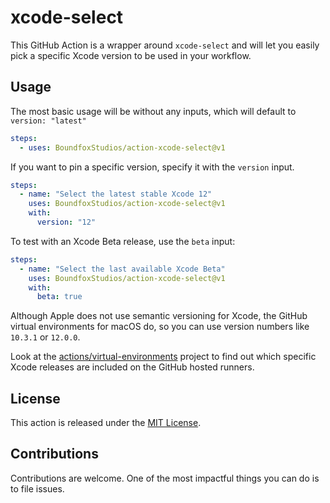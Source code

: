# xcode-select

This GitHub Action is a wrapper around `xcode-select` and will let you easily pick a specific Xcode version to be used in your workflow.

## Usage

The most basic usage will be without any inputs, which will default to `version: "latest"`

```yml
steps:
  - uses: BoundfoxStudios/action-xcode-select@v1
```

If you want to pin a specific version, specify it with the `version` input.

```yml
steps:
  - name: "Select the latest stable Xcode 12"
    uses: BoundfoxStudios/action-xcode-select@v1
    with:
      version: "12"
```

To test with an Xcode Beta release, use the `beta` input:

```yml
steps:
  - name: "Select the last available Xcode Beta"
    uses: BoundfoxStudios/action-xcode-select@v1
    with:
      beta: true
```

Although Apple does not use semantic versioning for Xcode, the GitHub virtual environments for macOS do, so you can use version numbers like `10.3.1` or `12.0.0`.

Look at the [actions/virtual-environments](https://github.com/actions/virtual-environments) project to find out which specific Xcode releases are included on the GitHub hosted runners.

## License

This action is released under the [MIT License](LICENSE).

## Contributions

Contributions are welcome. One of the most impactful things you can do is to file issues.

